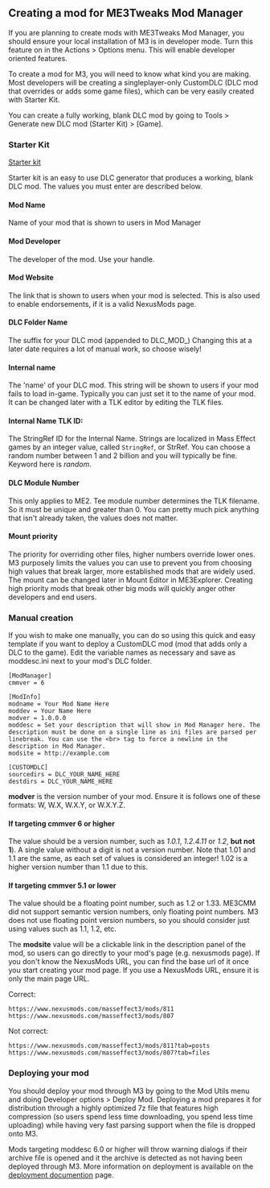 ## Creating a mod for ME3Tweaks Mod Manager
If you are planning to create mods with ME3Tweaks Mod Manager, you should ensure your local installation of M3 is in developer mode. Turn this feature on in the Actions > Options menu. This will enable developer oriented features.

To create a mod for M3, you will need to know what kind you are making. Most developers will be creating a singleplayer-only CustomDLC (DLC mod that overrides or adds some game files), which can be very easily created with Starter Kit. 

You can create a fully working, blank DLC mod by going to Tools > Generate new DLC mod (Starter Kit) > \[Game\].

### Starter Kit
[Starter kit](images/documentation_starterkit.png)

Starter kit is an easy to use DLC generator that produces a working, blank DLC mod. The values you must enter are described below.

#### Mod Name
Name of your mod that is shown to users in Mod Manager

#### Mod Developer
The developer of the mod. Use your handle.

#### Mod Website
The link that is shown to users when your mod is selected. This is also used to enable endorsements, if it is a valid NexusMods page.

#### DLC Folder Name
The suffix for your DLC mod (appended to DLC_MOD_) Changing this at a later date requires a lot of manual work, so choose wisely!

#### Internal name
The 'name' of your DLC mod. This string will be shown to users if your mod fails to load in-game. Typically you can just set it to the name of your mod. It can be changed later with a TLK editor by editing the TLK files.

#### Internal Name TLK ID:
The StringRef ID for the Internal Name. Strings are localized in Mass Effect games by an integer value, called `StringRef`, or StrRef. You can choose a random number between 1 and 2 billion and you will typically be fine. Keyword here is _random_.

#### DLC Module Number
This only applies to ME2. Tee module number determines the TLK filename. So it must be unique and greater than 0. You can pretty much pick anything that isn't already taken, the values does not matter.

#### Mount priority
The priority for overriding other files, higher numbers override lower ones. M3 purposely limits the values you can use to prevent you from choosing high values that break larger, more established mods that are widely used. The mount can be changed later in Mount Editor in ME3Explorer. Creating high priority mods that break other big mods will quickly anger other developers and end users.

### Manual creation

If you wish to make one manually, you can do so using this quick and easy template if you want to deploy a CustomDLC mod (mod that adds only a DLC to the game). Edit the variable names as necessary and save as moddesc.ini next to your mod's DLC folder.

```
[ModManager]
cmmver = 6

[ModInfo]
modname = Your Mod Name Here
moddev = Your Name Here
modver = 1.0.0.0
moddesc = Set your description that will show in Mod Manager here. The description must be done on a single line as ini files are parsed per linebreak. You can use the <br> tag to force a newline in the description in Mod Manager.
modsite = http://example.com

[CUSTOMDLC]
sourcedirs = DLC_YOUR_NAME_HERE
destdirs = DLC_YOUR_NAME_HERE
```
**modver** is the version number of your mod. Ensure it is follows one of these formats: W, W.X, W.X.Y, or W.X.Y.Z.

#### If targeting cmmver 6 or higher
The value should be a version number, such as _1.0.1_, _1.2.4.11_ or _1.2_, **but not 1**). A single value without a digit is not a version number. Note that 1.01 and 1.1 are the same, as each set of values is considered an integer! 1.02 is a higher version number than 1.1 due to this.

#### If targeting cmmver 5.1 or lower
The value should be a floating point number, such as 1.2 or 1.33. ME3CMM did not support semantic version numbers, only floating point numbers. M3 does not use floating point version numbers, so you should consider just using values such as 1.1, 1.2, etc.

The **modsite** value will be a clickable link in the description panel of the mod, so users can go directly to your mod's page (e.g. nexusmods page). If you don't know the NexusMods URL, you can find the base url of it once you start creating your mod page. If you use a NexusMods URL, ensure it is only the main page URL.

Correct:
```
https://www.nexusmods.com/masseffect3/mods/811
https://www.nexusmods.com/masseffect3/mods/807
```
Not correct:
```
https://www.nexusmods.com/masseffect3/mods/811?tab=posts
https://www.nexusmods.com/masseffect3/mods/807?tab=files
```

### Deploying your mod
You should deploy your mod through M3 by going to the Mod Utils menu and doing Developer options > Deploy Mod. Deploying a mod prepares it for distribution through a highly optimized 7z file that features high compression (so users spend less time downloading, you spend less time uploading) while having very fast parsing support when the file is dropped onto M3.

Mods targeting moddesc 6.0 or higher will throw warning dialogs if their archive file is opened and it the archive is detected as not having been deployed through M3. More information on deployment is available on the [deployment documention](moddeployment.md) page.

